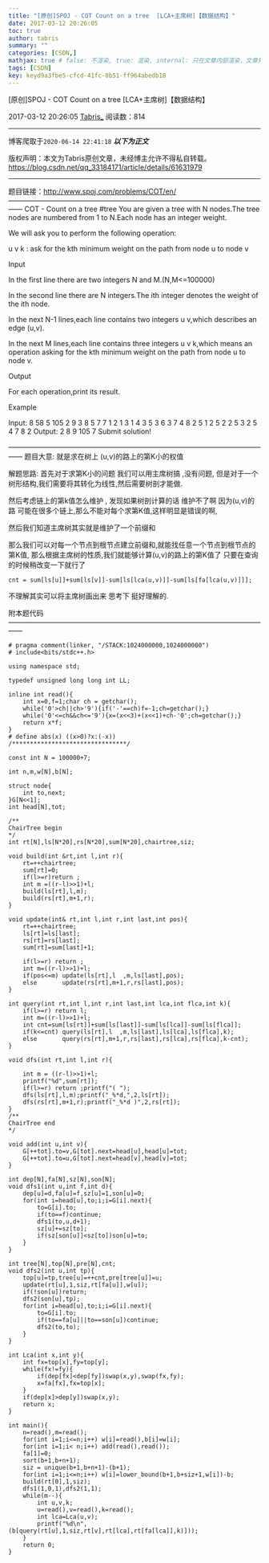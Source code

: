 ```yaml
---
title: "[原创]SPOJ - COT Count on a tree  [LCA+主席树]【数据结构】"
date: 2017-03-12 20:26:05
toc: true
author: tabris
summary: ""
categories: [CSDN,]
mathjax: true # false: 不渲染, true: 渲染, internal: 只在文章内部渲染，文章列表中不渲染
tags: [CSDN]
key: keyd9a3fbe5-cfcd-41fc-8b51-ff964abedb18
---
```


[原创]SPOJ - COT Count on a tree  [LCA+主席树]【数据结构】

2017-03-12 20:26:05  [Tabris_](https://me.csdn.net/qq_33184171) 阅读数：814

---

博客爬取于`2020-06-14 22:41:18`
***以下为正文***

版权声明：本文为Tabris原创文章，未经博主允许不得私自转载。
https://blog.csdn.net/qq_33184171/article/details/61631979

<!-- more -->

---

题目链接：http://www.spoj.com/problems/COT/en/
——————————————————————————————————————
COT - Count on a tree
 #tree
You are given a tree with N nodes.The tree nodes are numbered from 1 to N.Each node has an integer weight.

We will ask you to perform the following operation:

u v k : ask for the kth minimum weight on the path from node u to node v


Input

In the first line there are two integers N and M.(N,M<=100000)

In the second line there are N integers.The ith integer denotes the weight of the ith node.

In the next N-1 lines,each line contains two integers u v,which describes an edge (u,v).

In the next M lines,each line contains three integers u v k,which means an operation asking for the kth minimum weight on the path from node u to node v.

Output

For each operation,print its result.

Example

Input:
8 58 5
105 2 9 3 8 5 7 7
1 2
1 3
1 4
3 5
3 6
3 7
4 8
2 5 1
2 5 2
2 5 3
2 5 4
7 8 2
Output:
2
8
9
105
7
 Submit solution!



——————————————————————————————————————
题目大意:
就是求在树上 (u,v)的路上的第K小的权值


解题思路:
首先对于求第K小的问题 我们可以用主席树搞 ,没有问题,
但是对于一个树形结构,我们需要将其转化为线性,然后需要树剖才能做.

然后考虑链上的第k值怎么维护 ,
发现如果树剖计算的话 维护不了啊
因为(u,v)的路 可能在很多个链上,那么不能对每个求第K值,这样明显是错误的啊,

然后我们知道主席树其实就是维护了一个前缀和

那么我们可以对每一个节点到根节点建立前缀和,就能找任意一个节点到根节点的第K值,
那么根据主席树的性质,我们就能够计算(u,v)的路上的第K值了
只要在查询的时候稍改变一下就行了
```
cnt = sum[ls[u]]+sum[ls[v]]-sum[ls[lca(u,v)]]-sum[ls[fa[lca(u,v)]]];
```
不理解其实可以将主席树画出来  思考下 挺好理解的.


附本题代码
——————————————————————————————————————
```
# pragma comment(linker, "/STACK:1024000000,1024000000")
# include<bits/stdc++.h>

using namespace std;

typedef unsigned long long int LL;

inline int read(){
    int x=0,f=1;char ch = getchar();
    while('0'>ch||ch>'9'){if('-'==ch)f=-1;ch=getchar();}
    while('0'<=ch&&ch<='9'){x=(x<<3)+(x<<1)+ch-'0';ch=getchar();}
    return x*f;
}
# define abs(x) ((x>0)?x:(-x))
/********************************/

const int N = 100000+7;

int n,m,w[N],b[N];

struct node{
    int to,next;
}G[N<<1];
int head[N],tot;

/**
ChairTree begin
*/
int rt[N],ls[N*20],rs[N*20],sum[N*20],chairtree,siz;

void build(int &rt,int l,int r){
    rt=++chairtree;
    sum[rt]=0;
    if(l>=r)return ;
    int m =((r-l)>>1)+l;
    build(ls[rt],l,m);
    build(rs[rt],m+1,r);
}

void update(int& rt,int l,int r,int last,int pos){
    rt=++chairtree;
    ls[rt]=ls[last];
    rs[rt]=rs[last];
    sum[rt]=sum[last]+1;

    if(l>=r) return ;
    int m=((r-l)>>1)+l;
    if(pos<=m) update(ls[rt],l  ,m,ls[last],pos);
    else       update(rs[rt],m+1,r,rs[last],pos);
}

int query(int rt,int l,int r,int last,int lca,int flca,int k){
    if(l>=r) return l;
    int m=((r-l)>>1)+l;
    int cnt=sum[ls[rt]]+sum[ls[last]]-sum[ls[lca]]-sum[ls[flca]];
    if(k<=cnt) query(ls[rt],l  ,m,ls[last],ls[lca],ls[flca],k);
    else       query(rs[rt],m+1,r,rs[last],rs[lca],rs[flca],k-cnt);
}

void dfs(int rt,int l,int r){

    int m = ((r-l)>>1)+l;
    printf("%d",sum[rt]);
    if(l>=r) return ;printf("( ");
    dfs(ls[rt],l,m);printf("_%*d,",2,ls[rt]);
    dfs(rs[rt],m+1,r);printf("_%*d )",2,rs[rt]);
}
/**
ChairTree end
*/

void add(int u,int v){
    G[++tot].to=v,G[tot].next=head[u],head[u]=tot;
    G[++tot].to=u,G[tot].next=head[v],head[v]=tot;
}

int dep[N],fa[N],sz[N],son[N];
void dfs1(int u,int f,int d){
    dep[u]=d,fa[u]=f,sz[u]=1,son[u]=0;
    for(int i=head[u],to;i;i=G[i].next){
        to=G[i].to;
        if(to==f)continue;
        dfs1(to,u,d+1);
        sz[u]+=sz[to];
        if(sz[son[u]]<sz[to])son[u]=to;
    }
}

int tree[N],top[N],pre[N],cnt;
void dfs2(int u,int tp){
    top[u]=tp,tree[u]=++cnt,pre[tree[u]]=u;
    update(rt[u],1,siz,rt[fa[u]],w[u]);
    if(!son[u])return;
    dfs2(son[u],tp);
    for(int i=head[u],to;i;i=G[i].next){
        to=G[i].to;
        if(to==fa[u]||to==son[u])continue;
        dfs2(to,to);
    }
}

int Lca(int x,int y){
    int fx=top[x],fy=top[y];
    while(fx!=fy){
        if(dep[fx]<dep[fy])swap(x,y),swap(fx,fy);
        x=fa[fx],fx=top[x];
    }
    if(dep[x]>dep[y])swap(x,y);
    return x;
}

int main(){
    n=read(),m=read();
    for(int i=1;i<=n;i++) w[i]=read(),b[i]=w[i];
    for(int i=1;i< n;i++) add(read(),read());
    fa[1]=0;
    sort(b+1,b+n+1);
    siz = unique(b+1,b+n+1)-(b+1);
    for(int i=1;i<=n;i++) w[i]=lower_bound(b+1,b+siz+1,w[i])-b;
    build(rt[0],1,siz);
    dfs1(1,0,1),dfs2(1,1);
    while(m--){
        int u,v,k;
        u=read(),v=read(),k=read();
        int lca=Lca(u,v);
        printf("%d\n",(b[query(rt[u],1,siz,rt[v],rt[lca],rt[fa[lca]],k)]));
    }
    return 0;
}
```
